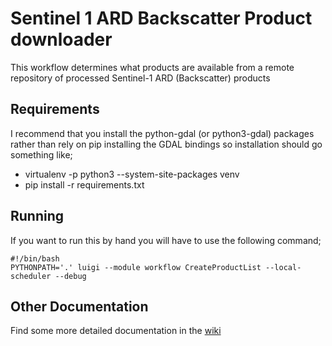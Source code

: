 # Sentinel 1 ARD Backscatter Product downloader

This workflow determines what products are available from a remote repository of processed Sentinel-1 ARD (Backscatter) products

## Requirements

I recommend that you install the python-gdal (or python3-gdal) packages rather than rely on pip installing the GDAL bindings so installation should go something like;

 - virtualenv -p python3 --system-site-packages venv
 - pip install -r requirements.txt
 
## Running

If you want to run this by hand you will have to use the following command;

```
#!/bin/bash
PYTHONPATH='.' luigi --module workflow CreateProductList --local-scheduler --debug
```


## Other Documentation

Find some more detailed documentation in the [wiki](https://github.com/jncc/dnode/wiki/S1-ARD-Backscatter-Downloader)
